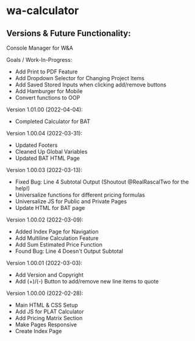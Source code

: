# wa-calculator

## Versions & Future Functionality:

Console Manager for W&amp;A

Goals / Work-In-Progress:
- Add Print to PDF Feature
- Add Dropdown Selector for Changing Project Items
- Add Saved Stored Inputs when clicking add/remove buttons
- Add Hamburger for Mobile
- Convert functions to OOP

Version 1.01.00 (2022-04-04):
- Completed Calculator for BAT

Version 1.00.04 (2022-03-31):
- Updated Footers
- Cleaned Up Global Variables
- Updated BAT HTML Page

Version 1.00.03 (2022-03-13):
- Fixed Bug: Line 4 Subtotal Output (Shoutout @RealRascalTwo for the help!)
- Universalize functions for different pricing formulas
- Universalize JS for Public and Private Pages
- Update HTML for BAT page

Version 1.00.02 (2022-03-09):
- Added Index Page for Navigation
- Add Multiline Calculation Feature
- Add Sum Estimated Price Function
- Found Bug: Line 4 Doesn't Output Subtotal

Version 1.00.01 (2022-03-03):
- Add Version and Copyright
- Add (+)/(-) Button to add/remove new line items to quote

Version 1.00.00 (2022-02-28):
- Main HTML & CSS Setup
- Add JS for PLAT Calculator
- Add Pricing Matrix Section
- Make Pages Responsive
- Create Index Page